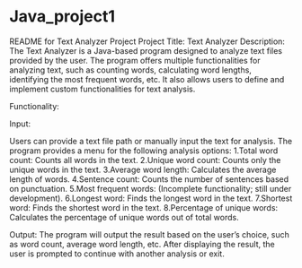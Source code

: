 # Java_project1

README for Text Analyzer Project
Project Title: Text Analyzer
Description:
The Text Analyzer is a Java-based program designed to analyze text files provided by the user. The program offers multiple functionalities for analyzing text, such as counting words, calculating word lengths, identifying the most frequent words, etc. It also allows users to define and implement custom functionalities for text analysis.

Functionality:

Input:

Users can provide a text file path or manually input the text for analysis.
The program provides a menu for the following analysis options:
1.Total word count: Counts all words in the text.
2.Unique word count: Counts only the unique words in the text.
3.Average word length: Calculates the average length of words.
4.Sentence count: Counts the number of sentences based on punctuation.
5.Most frequent words: (Incomplete functionality; still under development).
6.Longest word: Finds the longest word in the text.
7.Shortest word: Finds the shortest word in the text.
8.Percentage of unique words: Calculates the percentage of unique words out of total words.


Output:
The program will output the result based on the user’s choice, such as word count, average word length, etc.
After displaying the result, the user is prompted to continue with another analysis or exit.
